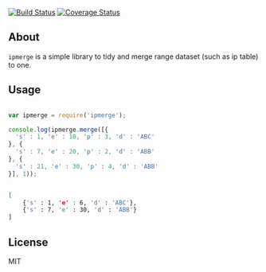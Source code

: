 [![Build Status](https://travis-ci.org/aleafs/ipmerge.svg?branch=master)](https://travis-ci.org/aleafs/ipmerge)
[![Coverage Status](https://coveralls.io/repos/aleafs/ipmerge/badge.png?branch=master)](https://coveralls.io/r/aleafs/ipmerge?branch=master)

## About

`ipmerge` is a simple library to tidy and merge range dataset (such as ip table) to one.

## Usage

```javascript

var ipmerge = require('ipmerge');

console.log(ipmerge.merge([{
  's' : 1, 'e' : 10, 'p' : 3, 'd' : 'ABC'
}, {
  's' : 7, 'e' : 20, 'p' : 2, 'd' : 'ABB'
}, {
  's' : 21, 'e' : 30, 'p' : 4, 'd' : 'ABB'
}], 1));

```

```bash

[
	{'s' : 1, 'e' : 6, 'd' : 'ABC'},
	{'s' : 7, 'e' : 30, 'd' : 'ABB'}
]

```

## License

MIT

